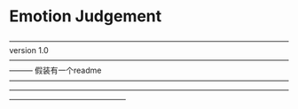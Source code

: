 Emotion Judgement
==============================================
————————————————————————————————————version 1.0———————————————————————————————————————
假装有一个readme
———————————————————————————————————————————————————————————————————————————————————————
